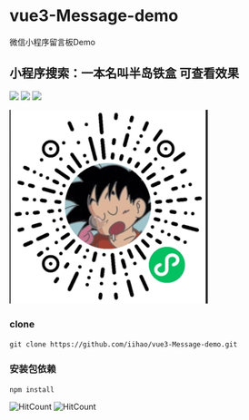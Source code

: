 # vue3-Message-demo

微信小程序留言板Demo
## 小程序搜索：一本名叫半岛铁盒 可查看效果
<img src="https://user-images.githubusercontent.com/29720840/198552444-d9db9c46-3900-4d2b-ad3a-693543ba4eca.png" width="300px">
<img src="https://user-images.githubusercontent.com/29720840/198552476-602c4947-4703-434b-a526-edde640caa0f.png" width="300px">
<img src="https://user-images.githubusercontent.com/29720840/198552494-528e0ac2-2cdf-44ac-8494-fb34e941b4d4.png" width="300px">

![img.png](img.png)


### clone
`git clone https://github.com/iihao/vue3-Message-demo.git`

### 安装包依赖
`npm install`


![HitCount](https://hits.dwyl.com/iihao/vue3-Message-demo.svg?style=flat-square)
![HitCount](https://hits.dwyl.com/iihao/vue3-Message-demo.svg?style=flat-square&show=unique)
